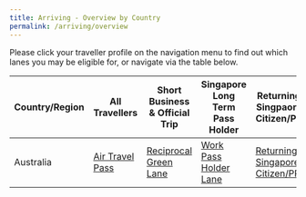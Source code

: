 ```yaml
---
title: Arriving - Overview by Country
permalink: /arriving/overview
---
```


Please click your traveller profile on the navigation menu to find out which lanes you may be eligible for, or navigate via the table below.

|Country/Region | All Travellers | Short Business & Official Trip | Singapore Long Term Pass Holder | Returning Singpaore Citizen/PR
| ------------- |-------------------| -------------------|-------------|-------------------|
|Australia| [Air Travel Pass](/atp/requirements-and-process) | [Reciprocal Green Lane](/rgl/overview)|[Work Pass Holder Lane](/malaysia/work-pass-holder-lane) | [Returning Singapore Citizen/PR](/sc-pr/info)|
